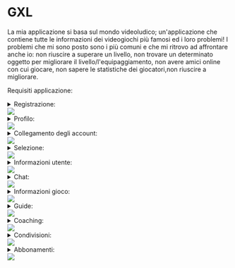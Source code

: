 # GXL
La mia applicazione si basa sul mondo videoludico; un'applicazione che contiene tutte le informazioni dei videogiochi più famosi ed i loro problemi!
I problemi che mi sono posto sono i più comuni e che mi ritrovo ad affrontare anche io: non riuscire a superare un livello, non trovare un determinato oggetto per migliorare il livello/l'equipaggiamento, non avere amici online con cui giocare, non sapere le statistiche dei giocatori,non riuscire a migliorare.

Requisiti applicazione:
<details>
  <summary>Registrazione:</summary>
  -Requisiti Funzionali Utente<br>
  <br>
    - Gli utenti, appena scaricata l’applicazione, si troveranno la classica schermata di registrazione dove inseriranno la propria email e password, con possibilità di cambiarla in caso di dimenticanza.<br>
    - Ci sarà la possibilità di attivare anche l’autenticazione a due fattori, ovvero aggiungere una sicurezza in più per proteggere il tuo account.
 </details>     
  <img src="http://yuml.me/diagram/scruffy/usecase/[Utente]-(Accesso), (Accesso)<(Autenticazione a due fattori)"> 
  <details>
  <summary>Profilo:</summary>
  -Requisiti Funzionali Utente
    - Gli utenti potranno personalizzare il loro profilo cambiando le proprie informazioni come il nome e cognome, la propria immagine profilo, lo stato “online, assente, offline”, la password, la mail.
    - Ogni utente potrà vedere tutte le sue statistiche, sia dei giochi online (come Fortnite, Rainbow Six Siege, Call of Duty…) sia dei giochi offline (The Last of Us, Spiderman, Uncharted…).
   </details> 
  <img src="http://yuml.me/diagram/scruffy/usecase/[Utente]-(Accesso), (Accesso)<(Modifica profilo), (Accesso)<(Vedere statistiche)">
 <details>
  <summary>Collegamento degli account:</summary>
  -Requisiti Funzionali Utente
    - L’utente dovrà collegare i propri account (account PlayStation, account Fortnite, account Xbox…).
    - In questo modo potrà rendere visibile la propria attività ad altri utenti.
  </details>
  <img src="http://yuml.me/diagram/scruffy/usecase/[Utente]-(Accesso), (Accesso)>(Collegare account esterni), [Sistema GXL]-(Collegare account esterni)"> 
<details>
  <summary>Selezione:</summary>
  
    - L’utente potrà selezionare un gioco a cui è interessato e “fissarlo”, metterlo nei preferiti per vederlo ogni volta senza doverlo selezionare.
    - In questo modo, dopo aver selezionato il gioco/i giochi l'utente potrà vedere tutti gli altri utenti che al momento ci stanno giocando e vedere il loro stato di avanzamento.
  </details>
  <img src="http://yuml.me/diagram/scruffy/usecase/[Utente]-(Accesso), (Accesso)<(Cerca e fissa giochi), (Cerca e fissa giochi)>(Vedere utenti online), [Sistema GXL]-(Prendere profili), (Prendere profili)-(Vedere utenti online)"> 
 <details>
  <summary>Informazioni utente:</summary>
  
    - L’utente potrà cercarne un altro e vedrà tutte le statistiche di chi è online su un determinato gioco, come il KD ( uccisioni per morti), da quando ha iniziato la sessione di gioco, quando l’ha installato la prima volta…
    - Inoltre l'utente potrà inviare una richiesta d'amicizia. 
  </details>
  <img src="http://yuml.me/diagram/scruffy/usecase/[Utente]-(Accesso), (Accesso)<(Cerca utenti), (Cerca utenti)<(Richiesta amicizia),(Richiesta amicizia)>(Vedere statistiche)">
 <details>
  <summary>Chat:</summary>
  
    - Dopo aver stretto amicizia, l'utente avrà l’accesso ad una chat dove potrà scriversi o stare in chiamata con l’altro utente.
   </details>
   <img src="http://yuml.me/diagram/scruffy/usecase/[Utente]-(Accesso), (Accesso)<(Cerca utenti), (Cerca utenti)<(Richiesta amicizia),(Richiesta amicizia)<(Chat)">
  <details>
  <summary>Informazioni gioco:</summary>
  
    - Ci sarà anche una sezione dedicata a tutte le informazioni del gioco desiderato, come quanto spazio occupa, quali sono i requisiti minimi, quando è uscito.
  </details>
  <img src="http://yuml.me/diagram/scruffy/usecase/[Utente]-(Accesso), (Accesso)<(Cerca giochi), (Cerca giochi)>(Informazioni)"> 
 <details>
  <summary>Guide:</summary>
  
    - Saranno disponibili anche guide per superare un determinato livello o trovare un oggetto che ti potenzierà l’equipaggiamento.
    - Queste potranno essere caricate da chiunque riesca a superare/trovare e potranno essere valutate con un like o dislike.
  </details>
  <img src="http://yuml.me/diagram/scruffy/usecase/[Utente]-(Accesso), (Accesso)<(Cerca giochi), (Cerca giochi)>(Tutorial)" >
  <details>
  <summary>Coaching:</summary>
  
    - Per quanto riguarda i giochi multiplayer come Fortnite, Rainbow Six Siege, Apex… saranno disponibili delle “lezioni” sotto forma di video oppure “dal vivo” per aiutare l’utente ad acquisire più abilità.
  </details>
  <img src="http://yuml.me/diagram/scruffy/usecase/[Utente]-(Accesso), (Accesso)<(Cerca giochi), (Cerca giochi)>(Coaching)" >
 <details>
  <summary>Condivisioni:</summary>
  
    - Ci sarà anche una sezione stile home page di Instagram dove ognuno potrà condividere foto/video di ciò che è riuscito a fare, come trickshot, speedrun… o semplicemente per chi vuole discutere su un gioco.
    - Inoltre ci sarà un tasto Spoiler che nasconderà le immagini/video che non sono ancora state raggiunte dall’utente (livelli non ancora superati, oggetti non scoperti…)
  </details>
  <img src="http://yuml.me/diagram/scruffy/usecase/[Utente]-(Accesso), (Accesso)>(Sezione di condivisione)" >
  <details>
  <summary>Abbonamenti:</summary>
  
    - Ci sarà un abbonameno Premium, che permetterà di sbloccare più funzionalità.
    - Questo abbonamento sarà sia mensile, che annuale, con la possibilità di selezionare quanti mesi o anni si vuole.
  </details>
  <img src="http://yuml.me/diagram/scruffy/usecase/[Utente]-(Accesso),(Accesso)<(Premium),(Premium)>(Aggiungi carta),(Premium)>(Scegli il piano),(Premium)>(Paga),[Banca]-(Elaborazione),(Elaborazione)>(Invia risultato di conferma),[Sistema GXL]-(Attiva Premium)" >

